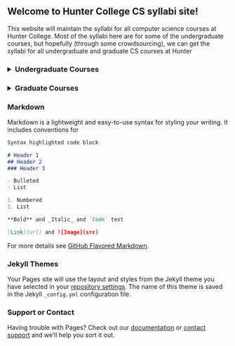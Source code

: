 ## Welcome to Hunter College CS syllabi site!

This website will maintain the syllabi for all computer science courses at Hunter College. Most of the syllabi here are for some of the undergraduate courses, but hopefully (through some crowdsourcing), we can get the syllabi for all undergraduate and graduate CS courses at Hunter

<h3>
  <details>
    <summary>Undergraduate Courses</summary>
      <ul>
        <details>
          <summary>CSCI 127: Introduction to Computer Science</summary>
            <ul>
              <details>
                <summary>Spring 2020</summary>
              </details>
            </ul>
        </details>
        <details>
          <summary>CSCI 135: Software Analysis & Design I</summary>
            <ul>
              <details>
                <summary>Spring 2020</summary>
              </details>
            </ul>
        </details>
        <details>
          <summary>CSCI 150: Discrete Structures</summary>
            <ul>
              <details>
                <summary>Spring 2020</summary>
              </details>
            </ul>
        </details>
        <details>
          <summary>CSCI 160: Computer Architecture I</summary>
            <ul>
              <details>
                <summary>Spring 2020</summary>
              </details>
            </ul>
        </details>
        <details>
          <summary>CSCI 235: Software Analysis & Design II</summary>
            <ul>
              <details>
                <summary>Spring 2020</summary>
              </details>
            </ul>
        </details>         
    </ul>
  </details>
</h3>

<h3>
  <details>
  <summary>Graduate Courses</summary>
  <br>
  This is how you dropdown.
  </details>
</h3>

### Markdown

Markdown is a lightweight and easy-to-use syntax for styling your writing. It includes conventions for

```markdown
Syntax highlighted code block

# Header 1
## Header 2
### Header 3

- Bulleted
- List

1. Numbered
2. List

**Bold** and _Italic_ and `Code` text

[Link](url) and ![Image](src)
```

For more details see [GitHub Flavored Markdown](https://guides.github.com/features/mastering-markdown/).

### Jekyll Themes

Your Pages site will use the layout and styles from the Jekyll theme you have selected in your [repository settings](https://github.com/RichAguil/HunterCS_CourseSyllabi/settings). The name of this theme is saved in the Jekyll `_config.yml` configuration file.

### Support or Contact

Having trouble with Pages? Check out our [documentation](https://help.github.com/categories/github-pages-basics/) or [contact support](https://github.com/contact) and we’ll help you sort it out.
